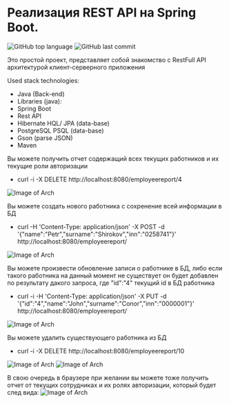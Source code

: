 # Реализация REST API на Spring Boot.

![GitHub top language](https://img.shields.io/github/languages/top/SlartiBartFast-art/job4j_auth?logo=java&logoColor=red)
![GitHub last commit](https://img.shields.io/github/last-commit/SlartiBartFast-art/job4j_auth?logo=github)

Это простой проект,
представляет собой знакомство с RestFull API архитектурой клиент-серверного приложения

Used stack technologies:

- Java (Back-end)
- Libraries (java):
- Spring Boot
- Rest API
- Hibernate HQL/ JPA (data-base)
- PostgreSQL PSQL (data-base)
- Gson (parse JSON)
- Maven

Вы можете получить отчет содержащий всех текущих работников и их текущие роли авторизации
- curl -i -X DELETE http://localhost:8080/employeereport/4

![Image of Arch](https://github.com/SlartiBartFast-art/job4j_auth/blob/master/image/Screenshot_1.jpg)
  
Вы можете создать нового работника с сохренение всей информации в БД
-  curl -H 'Content-Type: application/json' -X POST -d '{"name":"Petr","surname":"Shirokov","inn":"0258741"}' http://localhost:8080/employeereport/

![Image of Arch](https://github.com/SlartiBartFast-art/job4j_auth/blob/master/image/Screenshot_2.jpg)
   
Вы можете произвести обновление записи о работнике в БД, 
либо если такого работника на данный момент не существует он будет добавлен по результату дакого запроса,
где "id":"4" текущий id в БД работника
- curl -i -H 'Content-Type: application/json' -X PUT -d '{"id":"4","name":"John","surname":"Conor","inn":"0000001"}' http://localhost:8080/employeereport/

![Image of Arch](https://github.com/SlartiBartFast-art/job4j_auth/blob/master/image/Screenshot_5.jpg)
  
Вы можете удалить существующего работника из БД
- curl -i -X DELETE http://localhost:8080/employeereport/10

![Image of Arch](https://github.com/SlartiBartFast-art/job4j_auth/blob/master/image/Screenshot_4.jpg)
![Image of Arch](https://github.com/SlartiBartFast-art/job4j_auth/blob/master/image/Screenshot_3.jpg)

В свою очередь в браузере при желании вы можете тоже получить отчет от текущих сотрудниках и их ролях авторизации,
который будет след вида:
![Image of Arch](https://github.com/SlartiBartFast-art/job4j_auth/blob/master/image/Screenshot_6.jpg)
